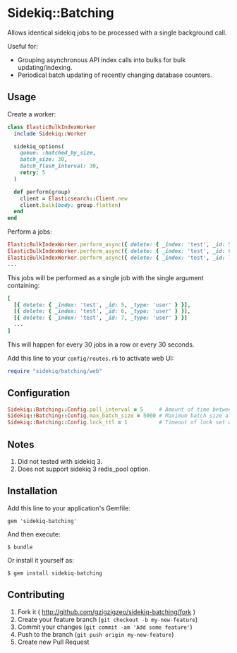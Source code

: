 # Sidekiq::Batching

Allows identical sidekiq jobs to be processed with a single background call.

Useful for:
* Grouping asynchronous API index calls into bulks for bulk updating/indexing.
* Periodical batch updating of recently changing database counters.

## Usage

Create a worker:

```ruby
class ElasticBulkIndexWorker
  include Sidekiq::Worker

  sidekiq_options(
    queue: :batched_by_size,
    batch_size: 30,
    batch_flush_interval: 30,
    retry: 5
  )

  def perform(group)
    client = Elasticsearch::Client.new
    client.bulk(body: group.flatten)
  end
end
```

Perform a jobs:

```ruby
ElasticBulkIndexWorker.perform_async({ delete: { _index: 'test', _id: 5, _type: 'user' } })
ElasticBulkIndexWorker.perform_async({ delete: { _index: 'test', _id: 6, _type: 'user' } })
ElasticBulkIndexWorker.perform_async({ delete: { _index: 'test', _id: 7, _type: 'user' } })
...
```

This jobs will be performed as a single job with the single argument containing:

```ruby
[
  [{ delete: { _index: 'test', _id: 5, _type: 'user' } }],
  [{ delete: { _index: 'test', _id: 6, _type: 'user' } }],
  [{ delete: { _index: 'test', _id: 7, _type: 'user' } }]
  ...
]
```

This will happen for every 30 jobs in a row or every 30 seconds.

Add this line to your `config/routes.rb` to activate web UI:

```ruby
require "sidekiq/batching/web"
```

## Configuration

```ruby
Sidekiq::Batching::Config.poll_interval = 5     # Amount of time between polling batches
Sidekiq::Batching::Config.max_batch_size = 5000 # Maximum batch size allowed
Sidekiq::Batching::Config.lock_ttl = 1          # Timeout of lock set when batched job enqueues
```

## Notes

1. Did not tested with sidekiq 3.
1. Does not support sidekiq 3 redis_pool option.

## Installation

Add this line to your application's Gemfile:

    gem 'sidekiq-batching'

And then execute:

    $ bundle

Or install it yourself as:

    $ gem install sidekiq-batching

## Contributing

1. Fork it ( http://github.com/gzigzigzeo/sidekiq-batching/fork )
2. Create your feature branch (`git checkout -b my-new-feature`)
3. Commit your changes (`git commit -am 'Add some feature'`)
4. Push to the branch (`git push origin my-new-feature`)
5. Create new Pull Request
